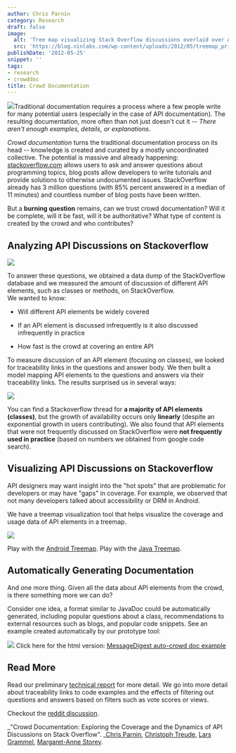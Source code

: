 ```yaml
---
author: Chris Parnin
category: Research
draft: false
image:
  alt: 'Tree map visualizing Stack Overflow discussions overlaid over Android classes'
  src: 'https://blog.ninlabs.com/wp-content/uploads/2012/05/treemap_print.png'
publishDate: '2012-05-25'
snippet: ''
tags:
- research
- crowddoc
title: Crowd Documentation
---
```


[![](https://blog.ninlabs.com/wp-content/uploads/2012/05/CrowdDocModelSmall.png)](https://blog.ninlabs.com/wp-content/uploads/2012/05/CrowdDocModelSmall.png)Traditional documentation requires a process where a few people write for many potential users (especially in the case of API documentation). The resulting documentation, more often than not just doesn't cut it -- _There aren't enough examples, details, or explanations_.

_Crowd documentation_ turns the traditional documentation process on its head -- knowledge is created and curated by a mostly uncoordinated collective. The potential is massive and already happening: [stackoverflow.com](https://stackoverflow.com) allows users to ask and answer questions about programming topics, blog posts allow developers to write tutorials and provide solutions to otherwise undocumented issues. StackOverflow already has 3 million questions (with 85% percent answered in a median of 11 minutes) and countless number of blog posts have been written.

But a **burning question** remains, can we trust crowd documentation?  Will it be complete, will it be fast, will it be authoritative?  What type of content is created by the crowd and who contributes?



## Analyzing API Discussions on Stackoverflow


[![](https://blog.ninlabs.com/wp-content/uploads/2012/05/ZoomButtonsControllerExampleFitted.png)](https://blog.ninlabs.com/wp-content/uploads/2012/05/ZoomButtonsControllerExampleFitted.png)

To answer these questions, we obtained a data dump of the StackOverflow database and we measured the amount of discussion of different API elements, such as classes or methods, on StackOverflow.  
We wanted to know:



   
  * Will different API elements be widely covered

   
  * If an API element is discussed infrequently is it also discussed infrequently in practice

   
  * How fast is the crowd at covering an entire API



To measure discussion of an API element (focusing on classes), we looked for traceability links in the questions and answer body. We then built a model mapping API elements to the questions and answers via their traceability links.  The results surprised us in several ways:

[![](https://blog.ninlabs.com/wp-content/uploads/2012/05/ApiSaturation.png)](https://blog.ninlabs.com/wp-content/uploads/2012/05/ApiSaturation.png)

You can find a Stackoverflow thread for **a majority of API elements (classes)**, but the growth of availability occurs only **linearly** (despite an exponential growth in users contributing).  We also found that API elements that were not frequently discussed on StackOverflow were **not frequently used in practice** (based on numbers we obtained from google code search).



## Visualizing API Discussions on Stackoverflow


API designers may want insight into the "hot spots" that are problematic for developers or may have "gaps" in coverage. For example, we observed that not many developers talked about accessibility or DRM in Android.  

We have a treemap visualization tool that helps visualize the coverage and usage data of API elements in a treemap.

[![](https://blog.ninlabs.com/wp-content/uploads/2012/05/treemap_print.png)](https://blog.ninlabs.com/wp-content/uploads/2012/05/treemap_print.png)

Play with the [Android Treemap](http://latest-print.crowd-documentation.appspot.com/?api=android).
Play with the [Java Treemap](http://latest-print.crowd-documentation.appspot.com/?api=java).




## Automatically Generating Documentation


And one more thing.  Given all the data about API elements from the crowd, is there something more we can do?

Consider one idea, a format similar to JavaDoc could be automatically generated, including popular questions about a class, recommendations to external resources such as blogs, and popular code snippets. See an example created automatically by our prototype tool:

[![](https://blog.ninlabs.com/wp-content/uploads/2012/05/MessageDigestCrowdDoc.png)](https://blog.ninlabs.com/wp-content/uploads/2012/05/MessageDigestCrowdDoc.png)
Click here for the html version: [MessageDigest auto-crowd doc example](http://se.ninlabs.com/exp/crowd/examples/MessageDigest.html)



## Read More

Read our preliminary [technical report](https://chrisparnin.me/pdf/crowddoc.pdf) for more detail. We go into more detail about traceability links to code examples and the effects of filtering out questions and answers based on filters such as vote scores or views.

Checkout the [reddit discussion](https://www.reddit.com/r/programming/comments/u78yx/crowd_documentation_stackoverflow_discussions_of/).

_"Crowd Documentation: Exploring the Coverage and the Dynamics of API Discussions on Stack Overflow". _[Chris Parnin](https://chrisparnin.me), [Christoph Treude](https://www.ctreude.ca/), [Lars Grammel](https://sites.google.com/site/larsgrammel/), [Margaret-Anne Storey](https://webhome.cs.uvic.ca/~mstorey).